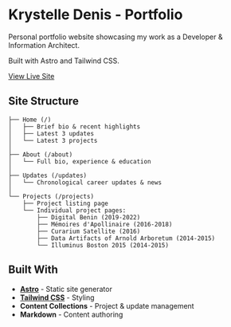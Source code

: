 # Krystelle Denis - Portfolio

Personal portfolio website showcasing my work as a Developer & Information Architect.

Built with Astro and Tailwind CSS.

[View Live Site](https://dev.krystelledenis.com)

## Site Structure

```
├── Home (/)
│   ├── Brief bio & recent highlights
│   ├── Latest 3 updates
│   └── Latest 3 projects
│
├── About (/about)
│   └── Full bio, experience & education
│
├── Updates (/updates)
│   └── Chronological career updates & news
│
└── Projects (/projects)
    ├── Project listing page
    └── Individual project pages:
        ├── Digital Benin (2019-2022)
        ├── Mémoires d'Apollinaire (2016-2018)
        ├── Curarium Satellite (2016)
        ├── Data Artifacts of Arnold Arboretum (2014-2015)
        └── Illuminus Boston 2015 (2014-2015)
```

## Built With

- **[Astro](https://astro.build/)** - Static site generator
- **[Tailwind CSS](https://tailwindcss.com/)** - Styling
- **Content Collections** - Project & update management
- **Markdown** - Content authoring
